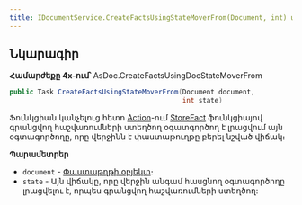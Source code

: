 ```yaml
---
title: IDocumentService.CreateFactsUsingStateMoverFrom(Document, int) մեթոդ
---
```


## Նկարագիր

**Համարժեքը 4x-ում՝** AsDoc.CreateFactsUsingDocStateMoverFrom

```c#
public Task CreateFactsUsingStateMoverFrom(Document document, 
                                           int state)
```

Ֆունկցիան կանչելուց հետո [Action](../../definitions/document/Action.md)-ում [StoreFact](StoreFact.md) ֆունկցիայով գրանցվող հաշվառումների ստեղծող օգատգործող է լրացվում այն օգտագործողը, որը վերջինն է փաստաթուղթը բերել նշված վիճակ։

**Պարամետրեր**

* `document` - [Փաստաթղթի օբյեկտ](../../definitions/document.md)։
* `state` - Այն վիճակը, որը վերջին անգամ հասցնող օգտագործողը լրացվելու է, որպես գրանցվող հաշվառումների ստեղծող:
